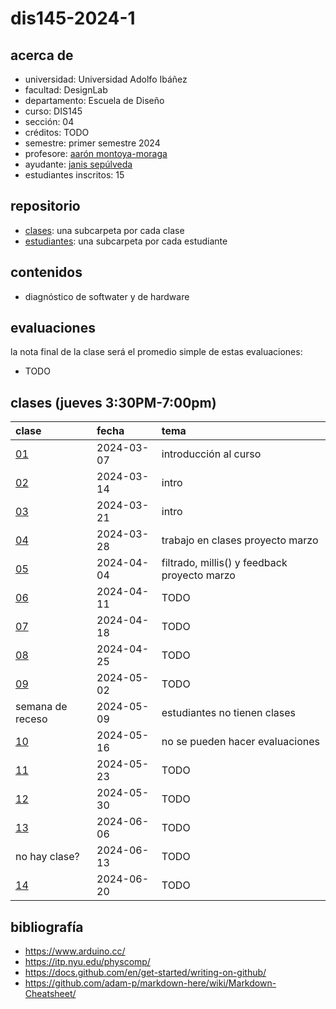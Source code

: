 # dis145-2024-1

## acerca de

- universidad: Universidad Adolfo Ibáñez
- facultad: DesignLab
- departamento: Escuela de Diseño
- curso: DIS145
- sección: 04
- créditos: TODO
- semestre: primer semestre 2024
- profesore: [aarón montoya-moraga](https://github.com/montoyamoraga/)
- ayudante: [janis sepúlveda](https://github.com/janisepulveda)
- estudiantes inscritos: 15

## repositorio

- [clases](./clases/): una subcarpeta por cada clase
- [estudiantes](./estudiantes/): una subcarpeta por cada estudiante

## contenidos

- diagnóstico de softwater y de hardware

## evaluaciones

la nota final de la clase será el promedio simple de estas evaluaciones:

- TODO

## clases (jueves 3:30PM-7:00pm)

| clase                  | fecha      | tema                                         |
| :--------------------- | :--------- | :------------------------------------------- |
| [01](clases/clase-01/) | 2024-03-07 | introducción al curso                        |
| [02](clases/clase-02/) | 2024-03-14 | intro                                        |
| [03](clases/clase-03/) | 2024-03-21 | intro                                        |
| [04](clases/clase-04/) | 2024-03-28 | trabajo en clases proyecto marzo             |
| [05](clases/clase-05/) | 2024-04-04 | filtrado, millis() y feedback proyecto marzo |
| [06](clases/clase-06/) | 2024-04-11 | TODO                                         |
| [07](clases/clase-07/) | 2024-04-18 | TODO                                         |
| [08](clases/clase-08/) | 2024-04-25 | TODO                                         |
| [09](clases/clase-09/) | 2024-05-02 | TODO                                         |
| semana de receso       | 2024-05-09 | estudiantes no tienen clases                 |
| [10](clases/clase-10/) | 2024-05-16 | no se pueden hacer evaluaciones              |
| [11](clases/clase-11/) | 2024-05-23 | TODO                                         |
| [12](clases/clase-12/) | 2024-05-30 | TODO                                         |
| [13](clases/clase-13/) | 2024-06-06 | TODO                                         |
| no hay clase?          | 2024-06-13 | TODO                                         |
| [14](clases/clase-14/) | 2024-06-20 | TODO                                         |

## bibliografía

- <https://www.arduino.cc/>
- <https://itp.nyu.edu/physcomp/>
- <https://docs.github.com/en/get-started/writing-on-github/>
- <https://github.com/adam-p/markdown-here/wiki/Markdown-Cheatsheet/>
